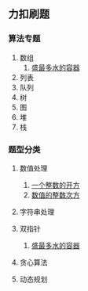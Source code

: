 ## 力扣刷题
### 算法专题
1. 数组
   1. [盛最多水的容器](containerWithMostWater.md)
2. 列表
3. 队列
4. 树
5. 图
6. 堆
7. 栈


### 题型分类
1. 数值处理
   1. [一个整数的开方](num_sqrt.md)
   2. [数值的整数次方](coding.md)

2. 字符串处理
   

3. 双指针
   1. [盛最多水的容器](containerWithMostWater.md)
4. 贪心算法
5. 动态规划




